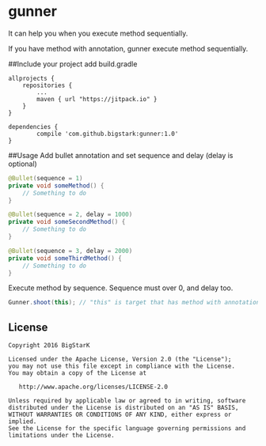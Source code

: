 # gunner
It can help you when you execute method sequentially.

If you have method with annotation, gunner execute method sequentially.

##Include your project
add build.gradle
```
allprojects {
	repositories {
		...
		maven { url "https://jitpack.io" }
	}
}
```
```
dependencies {
        compile 'com.github.bigstark:gunner:1.0'
}
```

##Usage
Add bullet annotation and set sequence and delay (delay is optional)
```java
@Bullet(sequence = 1)
private void someMethod() {
    // Something to do
}

@Bullet(sequence = 2, delay = 1000)
private void someSecondMethod() {
    // Something to do
}

@Bullet(sequence = 3, delay = 2000)
private void someThirdMethod() {
    // Something to do
}
```

Execute method by sequence. Sequence must over 0, and delay too.
```java
Gunner.shoot(this); // "this" is target that has method with annotation
```


License
-------

    Copyright 2016 BigStarK

    Licensed under the Apache License, Version 2.0 (the "License");
    you may not use this file except in compliance with the License.
    You may obtain a copy of the License at

       http://www.apache.org/licenses/LICENSE-2.0

    Unless required by applicable law or agreed to in writing, software
    distributed under the License is distributed on an "AS IS" BASIS,
    WITHOUT WARRANTIES OR CONDITIONS OF ANY KIND, either express or implied.
    See the License for the specific language governing permissions and
    limitations under the License.
